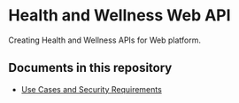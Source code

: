 Health and Wellness Web API
===========================

Creating Health and Wellness APIs for Web platform.

Documents in this repository
----------------------------

* [Use Cases and Security Requirements](http://arpita.github.io/WebHealthAPI/UseCases.html)


